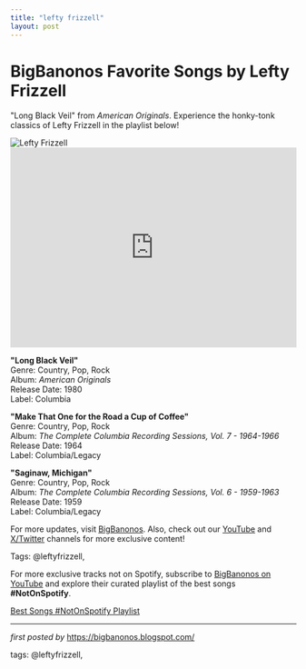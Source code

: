 ```yaml
---
title: "lefty frizzell"
layout: post
---
```

<!-- Title of the Post -->
<h1 >BigBanonos Favorite Songs by Lefty Frizzell</h1> <!-- Introductory Text -->
<p >"Long Black Veil" from <em>American Originals</em>. Experience the honky-tonk classics of Lefty Frizzell in the playlist below!</p> <!-- Featured Image -->
<div > <img src="https://i.scdn.co/image/ab67616d0000b273dbbb1665c269919b6642d3f8" alt="Lefty Frizzell" />
</div> <!-- Spotify Embed -->
<div > <iframe src="https://open.spotify.com/embed/playlist/6zKc86XWJMP7pq1Nj9NMvp?utm_source=generator" width="100%" height="352" frameborder="0" allowfullscreen="" allow="autoplay; clipboard-write; encrypted-media; fullscreen; picture-in-picture" loading="lazy"></iframe>
</div> <!-- Song Information -->
<div > <p><strong>"Long Black Veil"</strong><br> Genre: Country, Pop, Rock<br> Album: <em>American Originals</em><br> Release Date: 1980<br> Label: Columbia</p> <p><strong>"Make That One for the Road a Cup of Coffee"</strong><br> Genre: Country, Pop, Rock<br> Album: <em>The Complete Columbia Recording Sessions, Vol. 7 - 1964-1966</em><br> Release Date: 1964<br> Label: Columbia/Legacy</p> <p><strong>"Saginaw, Michigan"</strong><br> Genre: Country, Pop, Rock<br> Album: <em>The Complete Columbia Recording Sessions, Vol. 6 - 1959-1963</em><br> Release Date: 1959<br> Label: Columbia/Legacy</p>
</div> <!-- Footer Links -->
<div > <p>For more updates, visit <a href="https://bigbanonos.blogspot.com/" target="_blank">BigBanonos</a>. Also, check out our <a href="https://www.youtube.com/@BigBanonos" target="_blank">YouTube</a> and <a href="https://x.com/bigbanonos" target="_blank">X/Twitter</a> channels for more exclusive content!</p>
</div> <!-- Tags -->
<p >Tags: @leftyfrizzell,</p>


<!--Subscribe and Playlist Links-->
<div>
    <p>For more exclusive tracks not on Spotify, subscribe to <a href="https://www.youtube.com/@BigBanonos" target="_blank">BigBanonos on YouTube</a> and explore their curated playlist of the best songs <strong>#NotOnSpotify</strong>.</p>
    <p><a href="https://www.youtube.com/playlist?list=PLtuNtuTatqI0kFahUCbtbfenC_ET5O_tr" target="_blank">Best Songs #NotOnSpotify Playlist<br /></a></p></div>

<hr />

<p><em>first posted by</em> <a href="https://bigbanonos.blogspot.com/" rel="noopener" target="_new">https://bigbanonos.blogspot.com/</a></p>

<p>tags: @leftyfrizzell,</p>
